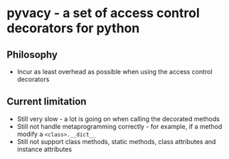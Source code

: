 # pyvacy - a set of access control decorators for python

## Philosophy

* Incur as least overhead as possible when using the access control decorators 

## Current limitation

* Still very slow - a lot is going on when calling the decorated methods
* Still not handle metaprogramming correctly - for example, if a method modify a `<class>.__dict__`
* Still not support class methods, static methods, class attributes and instance attributes
